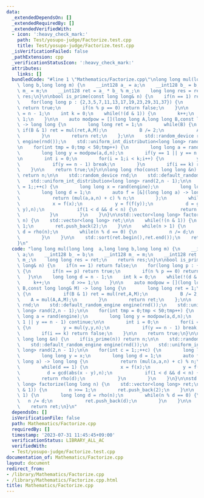 ```yaml
---
data:
  _extendedDependsOn: []
  _extendedRequiredBy: []
  _extendedVerifiedWith:
  - icon: ':heavy_check_mark:'
    path: Test/yosupo-judge/Factorize.test.cpp
    title: Test/yosupo-judge/Factorize.test.cpp
  _isVerificationFailed: false
  _pathExtension: cpp
  _verificationStatusIcon: ':heavy_check_mark:'
  attributes:
    links: []
  bundledCode: "#line 1 \"Mathematics/Factorize.cpp\"\nlong long mul(long long  a,long\
    \ long b,long long m) {\n    __int128 a_ = a;\n    __int128 b_ = b;\n    __int128\
    \ m_ = m;\n    __int128 ret = a_ * b_ % m_;\n    long long res = ret;\n    return\
    \ res;\n}\n\nbool is_prime(const long long& n) {\n    if(n == 1) return false;\n\
    \    for(long long p : {2,3,5,7,11,13,17,19,23,29,31,37}) {\n        if(n == p)\
    \ return true;\n        if(n % p == 0) return false;\n    }\n\n    long long d\
    \ = n - 1;\n    int k = 0;\n    while(!(d & 1)) {\n        k++;\n        d >>=\
    \ 1;\n    }\n\n    auto modpow = [](long long A,long long B,const long long& M)\
    \ -> long long {\n        long long ret = 1;\n        while(B) {\n           \
    \ if(B & 1) ret = mul(ret,A,M);\n            B /= 2;\n            A = mul(A,A,M);\n\
    \        }\n        return ret;\n    };\n\n    std::random_device rnd;\n    std::default_random_engine\
    \ engine(rnd());\n    std::uniform_int_distribution<long long> rand(2,n - 1);\n\
    \n    for(int tmp = 0;tmp < 50;tmp++) {\n        long long a = rand(engine);\n\
    \        long long y = modpow(a,d,n);\n        if(y == 1 || y == n - 1) continue;\n\
    \n        int i = 0;\n        for(i = 1;i < k;i++) {\n            y = mul(y,y,n);\n\
    \            if(y == n - 1) break;\n        }\n        if(i == k) return false;\n\
    \    }\n\n    return true;\n}\n\nlong long rho(const long long &n) {\n    if(is_prime(n))\
    \ return n;\n\n    std::random_device rnd;\n    std::default_random_engine engine(rnd());\n\
    \    std::uniform_int_distribution<long long> rand(2,n - 1);\n\n    for(int c\
    \ = 1;;++c) {\n        long long x = rand(engine);\n        long long y = x;\n\
    \        long long d = 1;\n        auto f = [&](long long a) -> long long {\n\
    \            return (mul(a,a,n) + c) % n;\n        };\n        while(d == 1) {\n\
    \            x = f(x);\n            y = f(f(y));\n            d = gcd(abs(x -\
    \ y),n);\n            if(1 < d && d < n) {\n                return rho(d);\n \
    \           }\n        }\n    }\n}\n\nstd::vector<long long> factorize(long long\
    \ n) {\n    std::vector<long long> ret;\n\n    while(!(n & 1)) {\n        n >>=\
    \ 1;\n        ret.push_back(2);\n    }\n\n    while(n > 1) {\n        long long\
    \ d = rho(n);\n        while(n % d == 0) {\n            n /= d;\n            ret.push_back(d);\n\
    \        }\n    }\n\n    std::sort(ret.begin(),ret.end());\n    return ret;\n\
    }\n"
  code: "long long mul(long long  a,long long b,long long m) {\n    __int128 a_ =\
    \ a;\n    __int128 b_ = b;\n    __int128 m_ = m;\n    __int128 ret = a_ * b_ %\
    \ m_;\n    long long res = ret;\n    return res;\n}\n\nbool is_prime(const long\
    \ long& n) {\n    if(n == 1) return false;\n    for(long long p : {2,3,5,7,11,13,17,19,23,29,31,37})\
    \ {\n        if(n == p) return true;\n        if(n % p == 0) return false;\n \
    \   }\n\n    long long d = n - 1;\n    int k = 0;\n    while(!(d & 1)) {\n   \
    \     k++;\n        d >>= 1;\n    }\n\n    auto modpow = [](long long A,long long\
    \ B,const long long& M) -> long long {\n        long long ret = 1;\n        while(B)\
    \ {\n            if(B & 1) ret = mul(ret,A,M);\n            B /= 2;\n        \
    \    A = mul(A,A,M);\n        }\n        return ret;\n    };\n\n    std::random_device\
    \ rnd;\n    std::default_random_engine engine(rnd());\n    std::uniform_int_distribution<long\
    \ long> rand(2,n - 1);\n\n    for(int tmp = 0;tmp < 50;tmp++) {\n        long\
    \ long a = rand(engine);\n        long long y = modpow(a,d,n);\n        if(y ==\
    \ 1 || y == n - 1) continue;\n\n        int i = 0;\n        for(i = 1;i < k;i++)\
    \ {\n            y = mul(y,y,n);\n            if(y == n - 1) break;\n        }\n\
    \        if(i == k) return false;\n    }\n\n    return true;\n}\n\nlong long rho(const\
    \ long long &n) {\n    if(is_prime(n)) return n;\n\n    std::random_device rnd;\n\
    \    std::default_random_engine engine(rnd());\n    std::uniform_int_distribution<long\
    \ long> rand(2,n - 1);\n\n    for(int c = 1;;++c) {\n        long long x = rand(engine);\n\
    \        long long y = x;\n        long long d = 1;\n        auto f = [&](long\
    \ long a) -> long long {\n            return (mul(a,a,n) + c) % n;\n        };\n\
    \        while(d == 1) {\n            x = f(x);\n            y = f(f(y));\n  \
    \          d = gcd(abs(x - y),n);\n            if(1 < d && d < n) {\n        \
    \        return rho(d);\n            }\n        }\n    }\n}\n\nstd::vector<long\
    \ long> factorize(long long n) {\n    std::vector<long long> ret;\n\n    while(!(n\
    \ & 1)) {\n        n >>= 1;\n        ret.push_back(2);\n    }\n\n    while(n >\
    \ 1) {\n        long long d = rho(n);\n        while(n % d == 0) {\n         \
    \   n /= d;\n            ret.push_back(d);\n        }\n    }\n\n    std::sort(ret.begin(),ret.end());\n\
    \    return ret;\n}\n"
  dependsOn: []
  isVerificationFile: false
  path: Mathematics/Factorize.cpp
  requiredBy: []
  timestamp: '2023-07-31 11:45:45+09:00'
  verificationStatus: LIBRARY_ALL_AC
  verifiedWith:
  - Test/yosupo-judge/Factorize.test.cpp
documentation_of: Mathematics/Factorize.cpp
layout: document
redirect_from:
- /library/Mathematics/Factorize.cpp
- /library/Mathematics/Factorize.cpp.html
title: Mathematics/Factorize.cpp
---
```

